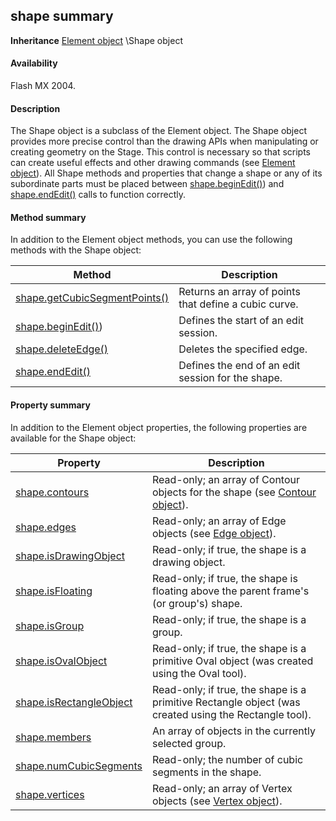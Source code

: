 ## shape summary

**Inheritance** [Element object](#!AdobeDocs/developers-animatesdk-docs/master/Element_object/element_summary.md) \Shape object

#### Availability

Flash MX 2004.

#### Description

The Shape object is a subclass of the Element object. The Shape object provides more precise control than the drawing APIs when manipulating or creating geometry on the Stage. This control is necessary so that scripts can create useful effects and other drawing commands (see [Element object](#!AdobeDocs/developers-animatesdk-docs/master/Element_object/element_summary.md)).
All Shape methods and properties that change a shape or any of its subordinate parts must be placed between
[shape.beginEdit()](#!AdobeDocs/developers-animatesdk-docs/master/Shape_object/shape.md)) and [shape.endEdit()](#!AdobeDocs/developers-animatesdk-docs/master/Shape_object/shape4.md) calls to function correctly.

#### Method summary

In addition to the Element object methods, you can use the following methods with the Shape object:

| **Method**                                     | **Description**                                       |
|------------------------------------------------|-------------------------------------------------------|
| [shape.getCubicSegmentPoints()](#!AdobeDocs/developers-animatesdk-docs/master/Shape_object/shape5.md) | Returns an array of points that define a cubic curve. |
| [shape.beginEdit()](#!AdobeDocs/developers-animatesdk-docs/master/Shape_object/shape.md))        | Defines the start of an edit session.                 |
| [shape.deleteEdge()](#!AdobeDocs/developers-animatesdk-docs/master/Shape_object/shape2.md)            | Deletes the specified edge.                           |
| [shape.endEdit()](#!AdobeDocs/developers-animatesdk-docs/master/Shape_object/shape4.md)               | Defines the end of an edit session for the shape.     |

#### Property summary

In addition to the Element object properties, the following properties are available for the Shape object:

| **Property**                             | **Description**                                                                                       |
|------------------------------------------|-------------------------------------------------------------------------------------------------------|
| [shape.contours](#!AdobeDocs/developers-animatesdk-docs/master/Shape_object/shape1.md)          | Read-only; an array of Contour objects for the shape (see [Contour object](#!AdobeDocs/developers-animatesdk-docs/master/Contour_object/contour_summary.md)).           |
| [shape.edges](#!AdobeDocs/developers-animatesdk-docs/master/Shape_object/shape3.md)             | Read-only; an array of Edge objects (see [Edge object](#!AdobeDocs/developers-animatesdk-docs/master/Edge_object/edge_summary.md)).                               |
| [shape.isDrawingObject](#!AdobeDocs/developers-animatesdk-docs/master/Shape_object/shape6.md)   | Read-only; if true, the shape is a drawing object.                                                    |
| [shape.isFloating](#!AdobeDocs/developers-animatesdk-docs/master/Shape_object/shape7.md)        | Read-only; if true, the shape is floating above the parent frame's (or group's) shape.                |
| [shape.isGroup](#!AdobeDocs/developers-animatesdk-docs/master/Shape_object/shape8.md)           | Read-only; if true, the shape is a group.                                                             |
| [shape.isOvalObject](#!AdobeDocs/developers-animatesdk-docs/master/Shape_object/shape9.md)      | Read-only; if true, the shape is a primitive Oval object (was created using the Oval tool).           |
| [shape.isRectangleObject](#!AdobeDocs/developers-animatesdk-docs/master/Shape_object/shape10.md) | Read-only; if true, the shape is a primitive Rectangle object (was created using the Rectangle tool). |
| [shape.members](#!AdobeDocs/developers-animatesdk-docs/master/Shape_object/shape11.md)           | An array of objects in the currently selected group.                                                  |
| [shape.numCubicSegments](#!AdobeDocs/developers-animatesdk-docs/master/Shape_object/shape12.md)  | Read-only; the number of cubic segments in the shape.                                                 |
| [shape.vertices](#!AdobeDocs/developers-animatesdk-docs/master/Shape_object/shape13.md)          | Read-only; an array of Vertex objects (see [Vertex object](#!AdobeDocs/developers-animatesdk-docs/master/Vertex_object/vertex_summary.md)).                          |

<span id="shape.beginEdit()" class="anchor"></span>

